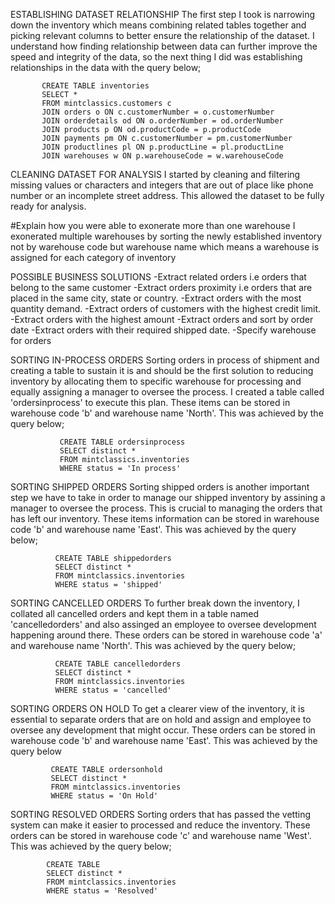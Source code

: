 ESTABLISHING DATASET RELATIONSHIP
The first step I took is narrowing down the inventory which means combining related tables together and picking
relevant columns to better ensure the relationship of the dataset.
I understand how finding relationship between data can further improve the speed and integrity of the data, 
so the next thing I did was establishing relationships in the data with the query below;

           CREATE TABLE inventories
           SELECT * 
           FROM mintclassics.customers c
           JOIN orders o ON c.customerNumber = o.customerNumber
           JOIN orderdetails od ON o.orderNumber = od.orderNumber
           JOIN products p ON od.productCode = p.productCode
           JOIN payments pm ON c.customerNumber = pm.customerNumber
           JOIN productlines pl ON p.productLine = pl.productLine
           JOIN warehouses w ON p.warehouseCode = w.warehouseCode


CLEANING DATASET FOR ANALYSIS
I started by cleaning and filtering missing values or characters and integers that are out of place like phone 
number or an incomplete street address. This allowed the dataset to be fully ready for analysis.

#Explain how you were able to exonerate more than one warehouse
I exonerated multiple warehouses by sorting the newly established inventory not by warehouse code but warehouse name which means
a warehouse is assigned for each category of inventory

POSSIBLE BUSINESS SOLUTIONS
-Extract related orders i.e orders that belong to the same customer
-Extract orders proximity i.e orders that are placed in the same city, state or country.
-Extract orders with the most quantity demand.
-Extract orders of customers with the highest credit limit.
-Extract orders with the highest amount
-Extract orders and sort by order date
-Extract orders with their required shipped date.
-Specify warehouse for orders


SORTING IN-PROCESS ORDERS
Sorting orders in process of shipment and creating a table to sustain it is and should be the first solution to 
reducing inventory by allocating them to specific warehouse for processing and equally assigning a manager
to oversee the process. I created a table called 
'ordersinprocess' to execute this plan. These items can be stored in warehouse code 'b' and warehouse name 'North'. 
This was achieved by the query below;

               CREATE TABLE ordersinprocess
               SELECT distinct * 
               FROM mintclassics.inventories
               WHERE status = 'In process'


SORTING SHIPPED ORDERS
Sorting shipped orders is another important step we have to take in order to manage our shipped inventory by assining a
manager to oversee the process. This is crucial to managing the orders that has left our inventory. These items information
can be stored in warehouse code 'b' and warehouse name 'East'. This was achieved by the query below;

              CREATE TABLE shippedorders
              SELECT distinct * 
              FROM mintclassics.inventories
              WHERE status = 'shipped'


SORTING CANCELLED ORDERS
To further break down the inventory, I collated all cancelled orders and kept them in a table named 'cancelledorders'
and also assinged an employee to oversee development happening around there. These orders can be stored in warehouse
code 'a' and warehouse name 'North'. This was achieved by the query below;

              CREATE TABLE cancelledorders
              SELECT distinct * 
              FROM mintclassics.inventories
              WHERE status = 'cancelled'


SORTING ORDERS ON HOLD
To get a clearer view of the inventory, it is essential to separate orders that are on hold and assign and employee
to oversee any development that might occur. These orders can be stored in warehouse code 'b' and warehouse name
'East'. This was achieved by the query below
        
             CREATE TABLE ordersonhold
             SELECT distinct * 
             FROM mintclassics.inventories
             WHERE status = 'On Hold'
             
             

SORTING RESOLVED ORDERS
Sorting orders that has passed the vetting system can make it easier to processed and reduce the inventory. These 
orders can be stored in warehouse code 'c' and warehouse name 'West'. This was achieved by the query below;

            CREATE TABLE
            SELECT distinct * 
            FROM mintclassics.inventories
            WHERE status = 'Resolved'




